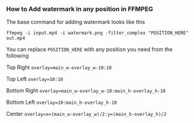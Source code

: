### How to Add watermark in any position in FFMPEG

The base command for adding watermark looks like this

`ffmpeg -i input.mp4 -i watermark.png -filter_complex "POSITION_HERE" out.mp4`

You can replace `POSITION_HERE` with any position you need from the following

Top Right
`overlay=main_w-overlay_w-10:10`

Top Left
`overlay=10:10`

Bottom Right
`overlay=main_w-overlay_w-10:main_h-overlay_h-10`

Bottom Left
`overlay=10:main_h-overlay_h-10`

Center
`overlay=x=(main_w-overlay_w)/2:y=(main_h-overlay_h)/2`